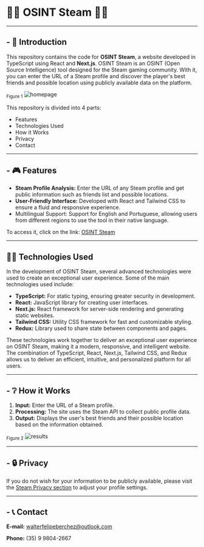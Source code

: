 # 🕵️‍♂️ OSINT Steam 🕵️‍♀️

---

## - :wave: Introduction

This repository contains the code for **OSINT Steam**, a website developed in TypeScript using React and **Next.js**. 
OSINT Steam is an OSINT (Open Source Intelligence) tool designed for the Steam gaming community. 
With it, you can enter the URL of a Steam profile and discover the player's best friends and possible location using publicly available data on the platform.

<sub>Figure 1</sub> 
![homepage](https://i.imgur.com/MbyoAeM.png)

This repository is divided into 4 parts:

- Features
- Technologies Used
- How it Works
- Privacy
- Contact

---

## - :video_game: Features

- **Steam Profile Analysis:** Enter the URL of any Steam profile and get public information such as friends list and possible locations.
- **User-Friendly Interface:** Developed with React and Tailwind CSS to ensure a fluid and responsive experience.
- Multilingual Support: Support for English and Portuguese, allowing users from different regions to use the tool in their native language.

To access it, click on the link: [OSINT Steam](https://chef-virtual.vercel.app/)

---

## 👩‍💻 Technologies Used

In the development of OSINT Steam, several advanced technologies were used to create an exceptional user experience. Some of the main technologies used include:

- **TypeScript:** For static typing, ensuring greater security in development.
- **React:** JavaScript library for creating user interfaces.
- **Next.js:** React framework for server-side rendering and generating static websites.
- **Tailwind CSS:** Utility CSS framework for fast and customizable styling.
- **Redux:** Library used to share state between components and pages.

These technologies work together to deliver an exceptional user experience on OSINT Steam, making it a modern, responsive, and intelligent website. The combination of TypeScript, React, Next.js, Tailwind CSS, and Redux allows us to deliver an efficient, intuitive, and personalized platform for all users.

---

## - :grey_question: How it Works

1. **Input:** Enter the URL of a Steam profile.
2. **Processing:** The site uses the Steam API to collect public profile data.
3. **Output:** Displays the user's best friends and their possible location based on the information obtained.

<sub>Figure 2</sub>
![results](https://i.imgur.com/I6mJrAH.png)

---
## - :lock: Privacy

If you do not wish for your information to be publicly available, please visit the [Steam Privacy section](
https://steamcommunity.com/my/edit/settings) to adjust your profile settings.

---

## - :telephone_receiver: Contact

**E-mail:** walterfelipeberchez@outlook.com

**Phone:** (35) 9 9804-2667

